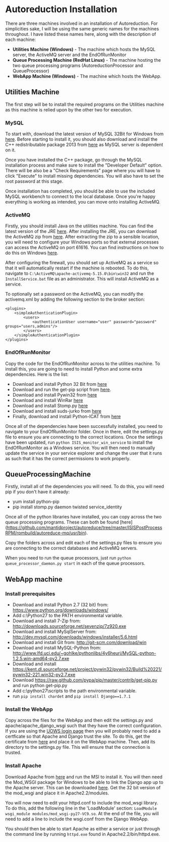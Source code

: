# Autoreduction Installation
There are three machines involved in an installation of Autoreduction. For simplicities sake, I will be using the same generic names for the machines throughout. I have listed these names here, along with the description of each machine:

* **Utilities Machine (Windows)** - The machine which hosts the MySQL server, the ActiveMQ server and the EndOfRunMonitor
* **Queue Processing Machine (RedHat Linux)** - The machine hosting the two queue processing programs (AutoreductionProcessor and QueueProcessor)
* **WebApp Machine (Windows)** - The machine which hosts the WebApp.

## Utilities Machine
The first step will be to install the required programs on the Utilities machine as this machine is relied upon by the other two for execution.

### MySQL
To start with, download the latest version of MySQL 32Bit for Windows from [here](https://dev.mysql.com/downloads/windows/installer/5.7.html). Before starting to install it, you should also download and install the C++ redistributable package 2013 from [here](https://www.microsoft.com/en-gb/download/details.aspx?id=40784) as MySQL server is dependent on it. 

Once you have installed the C++ package, go through the MySQL installation process and make sure to install the "Developer Default" option. There will be also be a "Check Requirements" page where you will have to click "Execute" to install missing dependencies. You will also have to set the root password at this stage. 

Once installation has completed, you should be able to use the included MySQL workbench to connect to the local database. Once you're happy everything is working as intended, you can move onto installing ActiveMQ.

### ActiveMQ

Firstly, you should install Java on the utilities machine. You can find the latest version of the JRE [here](http://www.oracle.com/technetwork/java/javase/downloads/jre8-downloads-2133155.html). After installing the JRE, you can download the ActiveMQ zip from [here](http://activemq.apache.org/download.html). After extracting the zip to a sensible location, you will need to configure your Windows ports so that external processes can access the ActiveMQ on port 61616. You can find instructions on how to do this on Windows [here](https://wiki.eveoh.nl/pages/viewpage.action?pageId=14287030#InstallingActiveMQ(MicrosoftWindows)-ConfiguringtheWindowsFirewall).

After configuring the firewall, you should set up ActiveMQ as a service so that it will automatically restart if the machine is rebooted. To do this, navigate to ```C:\ActiveMQ\apache-activemq-5.15.0\bin\win32``` and run the ```InstallService.bat``` file as an administrator. This will install ActiveMQ as a service. 

To optionally set a password on the ActiveMQ, you can modify the activemq.xml by adding the following section to the broker section:

```
<plugins>
    <simpleAuthenticationPlugin>
        <users>
            <authenticationUser username="user" password="password" groups="users,admins"/>
        </users>
    </simpleAuthenticationPlugin>
</plugins>
```

### EndOfRunMonitor
Copy the code for the EndOfRunMonitor across to the utilities machine. To install this, you are going to need to install Python and some extra dependencies. Here is the list:
* Download and install Python 32 Bit from [here](https://www.python.org/downloads/release/python-2713/)
* Download and run the get-pip script from [here](https://bootstrap.pypa.io/get-pip.py). 
* Download and install Pywin32 from [here](https://kent.dl.sourceforge.net/project/pywin32/pywin32/Build%20221/pywin32-221.win32-py2.7.exe)
* Download and install WinRar [here](http://www.rarlab.com/rar/wrar55b5.exe)
* Download and install Stomp.py [here](https://pypi.python.org/packages/26/5c/6b10498b29cf846727d7554f323ef317815ada748daf3e0fad077bb572e3/stomp.py-4.1.18.tar.gz#md5=edcc0e3246cb42b59f4199439665422e)
* Download and install suds-jurko from [here](https://bbuseruploads.s3.amazonaws.com/jurko/suds/downloads/suds-jurko-0.6.zip?Signature=1rouc5m44SRes0Y2xBkHzEYMPRw%3D&Expires=1500557431&AWSAccessKeyId=AKIAIQWXW6WLXMB5QZAQ&versionId=null&response-content-disposition=attachment%3B%20filename%3D%22suds-jurko-0.6.zip%22)
* Finally, download and install Python-ICAT from [here](https://icatproject.org/misc/python-icat/download/python-icat-0.13.1.tar.gz)

Once all of the dependencies have been successfully installed, you need to navigate to your EndOfRunMonitor folder. Once in there, edit the settings.py file to ensure you are connecting to the correct locations. Once the settings have been updated, run ```python ISIS_monitor_win_service``` to install the EndOfRunMonitor as a Windows service. You will then need to manually update the service in your service explorer and change the user that it runs as such that it has the correct permissions to work properly.

## QueueProcessingMachine
Firstly, install all of the dependencies you will need. To do this, you will need pip if you don't have it already:
* yum install python-pip
* pip install stomp.py daemon twisted service_identity

Once all of the python libraries have installed, you can copy across the two queue processing programs. These can both be found [here] (https://github.com/mantidproject/autoreduce/tree/master/ISISPostProcessRPM/rpmbuild/autoreduce-mq/usr/bin).

Copy the folders across and edit each of the settings.py files to ensure you are connecting to the correct databases and ActiveMQ servers.

When you need to run the queue processors, just run ```python queue_processor_daemon.py start``` in each of the queue processors. 

## WebApp machine
### Install prerequisites

* Download and install Python 2.7 (32 bit) from: https://www.python.org/downloads/windows/
* Add c:\Python27 to the PATH environmental variable.
* Download and install 7-Zip from: http://downloads.sourceforge.net/sevenzip/7z920.exe
* Download and install MySqlServer from: http://dev.mysql.com/downloads/windows/installer/5.6.html
* Download and install Git from: http://git-scm.com/download/win
* Download and install MySQL-Python from: http://www.lfd.uci.edu/~gohlke/pythonlibs/4y6heurj/MySQL-python-1.2.5.win-amd64-py2.7.exe
* Download and install https://kent.dl.sourceforge.net/project/pywin32/pywin32/Build%20221/pywin32-221.win32-py2.7.exe
* Download https://raw.github.com/pypa/pip/master/contrib/get-pip.py and run python get-pip.py
* Add c:\python27\scripts to the path environmental variable.
* run ```pip install chardet``` and ```pip install Django==1.7.1```

### Install the WebApp

Copy across the files for the WebApp and then edit the settings.py and apache/apache_django_wsgi such that they have the correct configuration. If you are using the [UOWS login page](https://users.facilities.rl.ac.uk/auth/Login.aspx?ReturnUrl=/auth/Login.aspx) then you will probably need to add a certficate so that Apache and Django trust the site. To do this, get the certificate from [here](https://fitbawebdev.isis.cclrc.ac.uk:8181/UserOfficeWebService/UserOfficeWebService?wsdl) and place it on the WebApp machine. Then, add its directory to the settings.py file. This will ensure that the connection is trusted.

### Install Apache
Download Apache from [here](https://archive.apache.org/dist/httpd/binaries/win32/httpd-2.2.25-win32-x86-openssl-0.9.8y.msi) and run the MSI to install it. You will then need the Mod_WSGI package for Windows to be able to link the Django app up to the Apache server. This can be downloaded [here](https://github-production-release-asset-2e65be.s3.amazonaws.com/15648929/da6a22d0-08a6-11e5-8a5b-0d214c853629?X-Amz-Algorithm=AWS4-HMAC-SHA256&X-Amz-Credential=AKIAIWNJYAX4CSVEH53A%2F20170721%2Fus-east-1%2Fs3%2Faws4_request&X-Amz-Date=20170721T072450Z&X-Amz-Expires=300&X-Amz-Signature=487c0889d87401114b447be381ef9a03886271fd3365e8623f971bebbead5518&X-Amz-SignedHeaders=host&actor_id=14982322&response-content-disposition=attachment%3B%20filename%3Dmod_wsgi-windows-4.4.12.tar.gz&response-content-type=application%2Foctet-stream). Get the 32 bit version of the mod_wsgi and place it in Apache2.2/modules. 

You will now need to edit your httpd.conf to include the mod_wsgi library. To do this, add the following line in the 'LoadModule' section: ```LoadModule wsgi_module modules/mod_wsgi-py27-VC9.so```. At the end of the file, you will need to add a line to include the wsgi.conf from the Django WebApp. 

You should then be able to start Apache as either a service or just through the command line by running ```httpd.exe``` found in Apache2.2/bin/httpd.exe.



